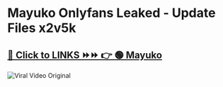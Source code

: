 
 # Mayuko Onlyfans Leaked - Update Files x2v5k

## <h2><a href="https://clipsfans.com/Mayuko&ref=git">🔗 Click to LINKS ⏩⏩ 👉 🟢 Mayuko </a></h2>

<a href="https://clipsfans.com/Mayuko&ref=git" rel="nofollow" data-target="animated-image.originalLink"><img src="https://i.ibb.co.com/xMMVF88/686577567.gif" alt="Viral Video Original" style="max-width: 100%; display: inline-block;" data-target="animated-image.originalImage"></a>

